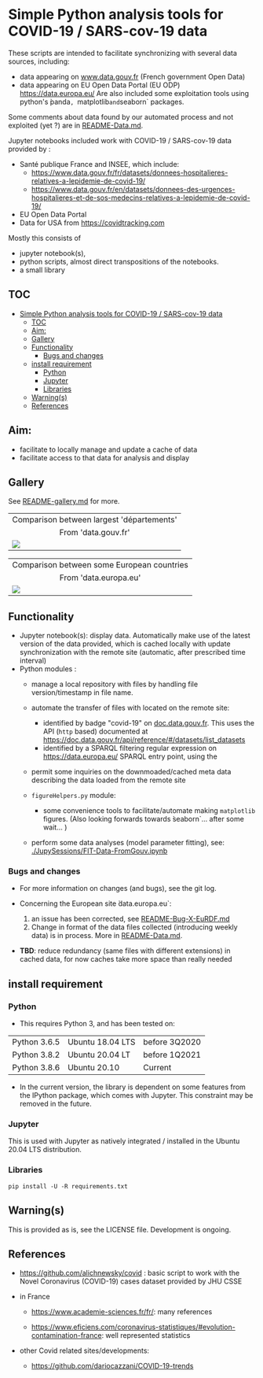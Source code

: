 # Simple Python analysis tools for COVID-19 / SARS-cov-19 data


 These scripts are intended to facilitate synchronizing with several data
 sources, including:
  - data appearing on www.data.gouv.fr (French government Open Data)
  - data appearing on EU Open Data Portal (EU ODP)  <A HREF="https://data.europa.eu/">https://data.europa.eu/</A>
 Are also included some exploitation tools using python's ̀panda`, `matplotlib` and `seaborn` packages. 
 
 Some comments about data found by our automated process and not exploited (yet ?) are
 in [README-Data.md](./README-Data.md).
 
 Jupyter notebooks included work with COVID-19 / SARS-cov-19
 data provided by :
 - Santé publique France and INSEE,  which include:
   - https://www.data.gouv.fr/fr/datasets/donnees-hospitalieres-relatives-a-lepidemie-de-covid-19/
   - https://www.data.gouv.fr/en/datasets/donnees-des-urgences-hospitalieres-et-de-sos-medecins-relatives-a-lepidemie-de-covid-19/
 - EU Open Data Portal
 - Data for USA from https://covidtracking.com
 
Mostly this consists of
- jupyter notebook(s),
- python scripts, almost direct transpositions of the notebooks. 
- a small library 

## TOC
<!--TOC-->

- [Simple Python analysis tools for COVID-19 / SARS-cov-19 data](#simple-python-analysis-tools-for-covid-19--sars-cov-19-data)
  - [TOC](#toc)
  - [Aim:](#aim)
  - [Gallery](#gallery)
  - [Functionality](#functionality)
    - [Bugs and changes](#bugs-and-changes)
  - [install requirement](#install-requirement)
    - [Python](#python)
    - [Jupyter](#jupyter)
    - [Libraries](#libraries)
  - [Warning(s)](#warnings)
  - [References](#references)

<!--TOC-->


## Aim:
- facilitate to locally manage and update a cache of data
- facilitate access to that data for analysis and display

## Gallery

See [README-gallery.md](./README-gallery.md) for more.

<TABLE>
  <TR><TD COLSPAN="1"><CENTER>Comparison between largest 'départements'</CENTER></TD> </TR>
  <TR><TD COLSPAN="1"><CENTER>From 'data.gouv.fr'</CENTER></TD> </TR>
  <TR> <TD> <IMG SRC="./JupySessions/images/Chap01/FIG050.jpg"/></TD> </TR>
</TABLE>    

<TABLE>
  <TR><TD COLSPAN="1"><CENTER>Comparison between some European countries</CENTER></TD> </TR>
  <TR><TD COLSPAN="1"><CENTER>From 'data.europa.eu'</CENTER></TD> </TR>
  <TR> <TD> <IMG SRC="./JupySessions/images/Chap03/FIG003.jpg"/></TD> </TR>
</TABLE>    


## Functionality
- Jupyter notebook(s): display data. Automatically make use of the latest version of the  data provided,
   which is cached locally   with  update synchronization with the remote site (automatic, after prescribed time interval)
- Python modules :
   - manage a local repository with files by handling file version/timestamp in file name. 
   - automate the transfer of files with located on the remote site:
     - identified by badge "covid-19" on  <A HREF="doc.data.gouv.fr">doc.data.gouv.fr</A>.
      This uses the API (`http` based) documented at <A HREF="https://doc.data.gouv.fr/api/reference/#/datasets/list_datasets">
      https://doc.data.gouv.fr/api/reference/#/datasets/list_datasets </A>
     - identified by a SPARQL filtering regular expression on  <A HREF="https://data.europa.eu/">https://data.europa.eu/</A>
       SPARQL entry point, using the 
   - permit some inquiries on the downmoaded/cached meta data describing the data loaded from the remote site
   - `figureHelpers.py` module:
     - some convenience tools to facilitate/automate making `matplotlib` figures. (Also looking forwards towards ̀seaborn`... after some wait... )

   - perform some data analyses (model parameter fitting), see: <A HREF="./JupySessions/FIT-Data-FromGouv.ipynb">./JupySessions/FIT-Data-FromGouv.ipynb</A>
   
### Bugs and changes
  - For more information on changes (and bugs), see the git log.
  - Concerning the European site ̀data.europa.eu`:
    1. an issue has been corrected, see 
        [README-Bug-X-EuRDF.md](./README-Bug-X-EuRDF.md)
    2. Change in format of the data files collected (introducing weekly data) is
	   in process. More in [README-Data.md](./README-Data.md).
  
  - **TBD**: reduce redundancy (same files with different extensions) in cached data, 
  for now caches take more space than really needed
  
## install requirement
### Python
- This requires Python 3, and has been tested on: 

<TABLE>
<TR><TD>Python 3.6.5 </TD><TD>Ubuntu 18.04 LTS</TD><TD>before 3Q2020</TD></TR>
<TR><TD>Python 3.8.2 </TD><TD>Ubuntu 20.04 LT</TD><TD>before 1Q2021</TD> </TR>
<TR><TD>Python 3.8.6 </TD><TD>Ubuntu 20.10</TD><TD>Current</TD> </TR>
</TABLE>

- In the current version, the library is dependent on
some features from the IPython package, which comes with Jupyter. This constraint
may be removed in the future.

### Jupyter
  This is used with Jupyter as natively integrated / installed in the Ubuntu 20.04 LTS
  distribution.
  
### Libraries
```
pip install -U -R requirements.txt

```


## Warning(s)
This is provided as is, see the LICENSE file. Development is ongoing.

## References
- https://github.com/alichnewsky/covid : basic script to work with the Novel Coronavirus (COVID-19) cases 
      dataset provided by JHU CSSE
- in France
  - https://www.academie-sciences.fr/fr/: many references

  - https://www.eficiens.com/coronavirus-statistiques/#evolution-contamination-france: well represented statistics

- other Covid related sites/developments:
  - https://github.com/dariocazzani/COVID-19-trends
  
